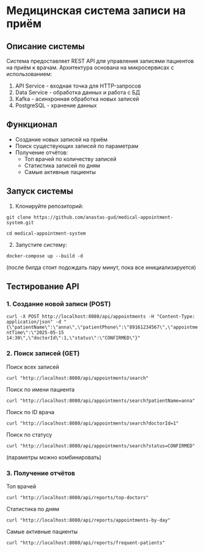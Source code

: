 # Медицинская система записи на приём
## Описание системы
Система предоставляет REST API для управления записями пациентов на приём к врачам. Архитектура основана на микросервисах с использованием:

1. API Service - входная точка для HTTP-запросов
2. Data Service - обработка данных и работа с БД
3. Kafka - асинхронная обработка новых записей
4. PostgreSQL - хранение данных

## Функционал
* Создание новых записей на приём
* Поиск существующих записей по параметрам
* Получение отчётов:
  * Топ врачей по количеству записей
  * Статистика записей по дням
  * Самые активные пациенты

## Запуск системы
1. Клонируйте репозиторий:

`git clone https://github.com/anastas-gud/medical-appointment-system.git`
   
`cd medical-appointment-system`

2. Запустите систему:

`docker-compose up --build -d`

(после билда стоит подождать пару минут, пока все инициализируется)
## Тестирование API

### 1. Создание новой записи (POST)

`curl -X POST http://localhost:8080/api/appointments -H "Content-Type: application/json" -d "{\"patientName\":\"anna\",\"patientPhone\":\"89161234567\",\"appointmentTime\":\"2025-05-15 14:30\",\"doctorId\":1,\"status\":\"CONFIRMED\"}"`

### 2. Поиск записей (GET)

Поиск всех записей

`curl "http://localhost:8080/api/appointments/search"`

Поиск по имени пациента

`curl "http://localhost:8080/api/appointments/search?patientName=anna"`

Поиск по ID врача

`curl "http://localhost:8080/api/appointments/search?doctorId=1"`

Поиск по статусу

`curl "http://localhost:8080/api/appointments/search?status=CONFIRMED"`

(параметры можно комбинировать)

### 3. Получение отчётов

Топ врачей

`curl "http://localhost:8080/api/reports/top-doctors"`

Статистика по дням

`curl "http://localhost:8080/api/reports/appointments-by-day"`

Самые активные пациенты

`curl "http://localhost:8080/api/reports/frequent-patients"`

